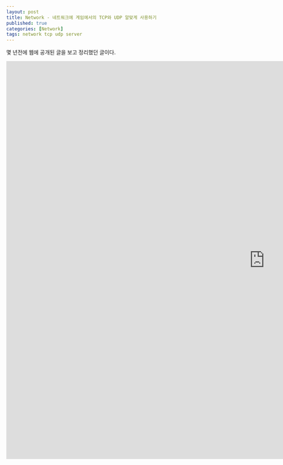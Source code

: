 ```yaml
---
layout: post
title: Network - 네트워크에 게임에서의 TCP와 UDP 알맞게 사용하기
published: true
categories: [Network]
tags: network tcp udp server
---
```

몇 년전에 웹에 공개된 글을 보고 정리했던 글이다.  
  
<iframe src="https://docs.google.com/presentation/d/e/2PACX-1vQYMTP27Ulr9-bP24r1s9YTkJ4t5sP9mo5yo6ZkvERZSCMFQB-gnxHbJhyim8Qltxmgk8ruppSmjWnn/embed?start=false&loop=false&delayms=3000" frameborder="0" width="1365" height="1053" allowfullscreen="true" mozallowfullscreen="true" webkitallowfullscreen="true"></iframe>  
  